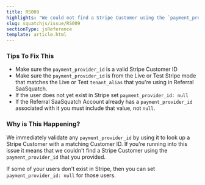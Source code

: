 ```yaml
---
title: RS009
highlights: "We could not find a Stripe Customer using the `payment_provider_id` you provided: {{paymentProviderId}}. `payment_provider_id` must be either a valid Stripe Customer Id, or `null`."
slug: squatchjs/issue/RS009
sectionType: jsReference
template: article.html
---
```


### Tips To Fix This

 - Make sure the `payment_provider_id` is a valid Stripe Customer ID
 - Make sure the `payment_provider_id` is from the Live or Test Stripe mode that matches the Live or Test `tenant_alias` that you're using in Referral SaaSquatch.
 - If the user does not yet exist in Stripe set `payment_provider_id: null`
 - If the Referral SaaSquatch Account already has a `payment_provider_id` associated with it you must include that value, not `null`.

### Why is This Happening?

We immediately validate any `payment_provider_id` by using it to look up a Stripe Customer with a matching Customer ID. If you're running into this issue it means that we couldn't find a Stripe Customer using the `payment_provider_id` that you provided. 

If some of your users don't exist in Stripe, then you can set `payment_provider_id: null` for those users.